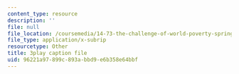```yaml
---
content_type: resource
description: ''
file: null
file_location: /coursemedia/14-73-the-challenge-of-world-poverty-spring-2011/96221a97899c893abbd9e6b358e64bbf_LERsET25_l0.srt
file_type: application/x-subrip
resourcetype: Other
title: 3play caption file
uid: 96221a97-899c-893a-bbd9-e6b358e64bbf
---
```

